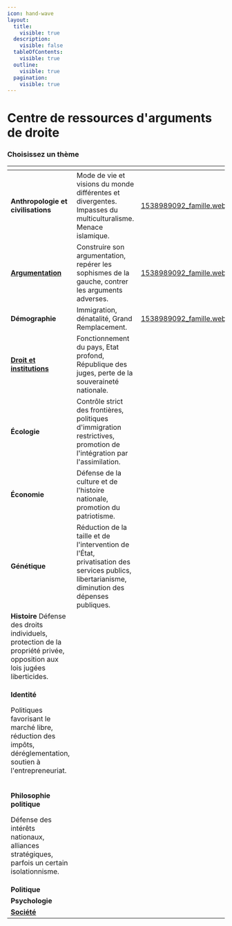 ```yaml
---
icon: hand-wave
layout:
  title:
    visible: true
  description:
    visible: false
  tableOfContents:
    visible: true
  outline:
    visible: true
  pagination:
    visible: true
---
```


# Centre de ressources d'arguments de droite

### Choisissez un thème

<table data-view="cards"><thead><tr><th></th><th></th><th data-hidden data-card-cover data-type="files"></th><th data-hidden></th><th data-hidden data-card-target data-type="content-ref"></th></tr></thead><tbody><tr><td><strong>Anthropologie et civilisations</strong></td><td>Mode de vie et visions du monde différentes et divergentes. Impasses du multiculturalisme. Menace islamique.</td><td><a href=".gitbook/assets/1538989092_famille.webp">1538989092_famille.webp</a></td><td></td><td><a href="broken-reference">Broken link</a></td></tr><tr><td><a href="argumentation/"><strong>Argumentation</strong></a></td><td>Construire son argumentation, repérer les sophismes de la gauche, contrer les arguments adverses.</td><td><a href=".gitbook/assets/1538989092_famille.webp">1538989092_famille.webp</a></td><td></td><td></td></tr><tr><td><strong>Démographie</strong></td><td>Immigration, dénatalité, Grand Remplacement.</td><td><a href=".gitbook/assets/1538989092_famille.webp">1538989092_famille.webp</a></td><td></td><td></td></tr><tr><td><a href="droit-et-institutions/"><strong>Droit et institutions</strong></a></td><td>Fonctionnement du pays, Etat profond, République des juges, perte de la souveraineté nationale.</td><td></td><td></td><td></td></tr><tr><td><strong>Écologie</strong></td><td>Contrôle strict des frontières, politiques d'immigration restrictives, promotion de l'intégration par l'assimilation.</td><td></td><td></td><td></td></tr><tr><td><strong>Économie</strong></td><td>Défense de la culture et de l'histoire nationale, promotion du patriotisme.</td><td></td><td></td><td></td></tr><tr><td><strong>Génétique</strong></td><td>Réduction de la taille et de l'intervention de l'État, privatisation des services publics, libertarianisme,  diminution des dépenses publiques.</td><td></td><td></td><td></td></tr><tr><td><strong>Histoire</strong> Défense des droits individuels, protection de la propriété privée, opposition aux lois jugées liberticides.</td><td></td><td></td><td></td><td></td></tr><tr><td><p><strong>Identité</strong></p><p>Politiques favorisant le marché libre, réduction des impôts, déréglementation, soutien à l'entrepreneuriat.</p></td><td></td><td></td><td></td><td></td></tr><tr><td><p><strong>Philosophie politique</strong></p><p>Défense des intérêts nationaux, alliances stratégiques, parfois un certain isolationnisme.</p></td><td></td><td></td><td></td><td><a href="broken-reference">Broken link</a></td></tr><tr><td><strong>Politique</strong></td><td></td><td></td><td></td><td></td></tr><tr><td><strong>Psychologie</strong></td><td></td><td></td><td></td><td></td></tr><tr><td><a href="societe/"><strong>Société</strong></a></td><td></td><td></td><td></td><td></td></tr></tbody></table>

